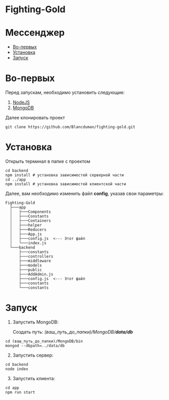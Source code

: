 # Fighting-Gold

[//]: # (head-end)


# Мессенджер

* [Во-первых](#Во-первых)
* [Установка](#Установка)
* [Запуск](#Запуск)

# Во-первых
Перед запускам, необходимо установить следующие:
1. [NodeJS](https://nodejs.org/en/)
2. [MongoDB](https://www.mongodb.com/download-center/community)

Далее клонировать проект
```
git clone https://github.com/Blancduman/fighting-gold.git
```

# Установка
Открыть терминал в папке с проектом
```
cd backend
npm install # установка зависимостей серверной части
cd ../app
npm install # установка зависимостей клиентской части
```
Далее, вам необходимо изменить файл **config**, указав свои параметры:
```
Fighting-Gold
  ├───app
  │   ├───Components
  │   ├───Constants
  │   ├───Containers
  │   ├───helper
  │   ├───Reducers
  │   ├───App.js
  │   ├───config.js  <--- Этот файл
  │   └───index.js
  └───backend    
      ├───constants
      ├───controllers
      ├───middleware
      ├───models
      ├───public
      ├───AddAdmin.js
      ├───config.js  <--- Этот файл
      ├───constants
      └───constants
```



# Запуск
1. Запустить MongoDB:

    Создать путь: _(ваш_путь_до_папки)/MongoDB/**data/db**_
```
cd (ваш_путь_до_папки)/MongoDB/bin
mongod --dbpath=../data/db
```
2. Запустить сервер:
```
cd backend
node index
```
3. Запустить клиента:
```
cd app
npm run start
```
[//]: # (foot-start)

[{]: <helper> (navStep)


[}]: #